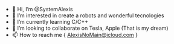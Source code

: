 - 👋 Hi, I’m @SystemAlexis
- 👀 I’m interested in create a robots and wonderful tecnologies
- 🌱 I’m currently learning C/C++
- 💞️ I’m looking to collaborate on Tesla, Apple (That is my dream)
- 📫 How to reach me { AlexisNoMain@icloud.com }

<!---
SystemAlexis/SystemAlexis is a ✨ special ✨ repository because its `README.md` (this file) appears on your GitHub profile.
You can click the Preview link to take a look at your changes.
--->
